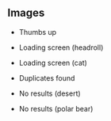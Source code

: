 ## Images

- Thumbs up

- Loading screen (headroll)

- Loading screen (cat)

- Duplicates found

- No results (desert)

- No results (polar bear)